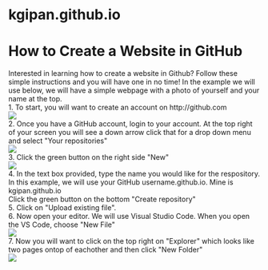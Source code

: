 # kgipan.github.io
<h1> How to Create a Website in GitHub</h1>
Interested in learning how to create a website in Github? Follow these simple instructions and you will have one in no time! In the example we will use below, we will have a simple webpage with a photo of yourself and your name at the top.<br> 
1. To start, you will want to create an account on http://github.com<br>
<img src="https://user-images.githubusercontent.com/89999452/132095372-bdb8da69-0394-4006-8d39-a00feef8709c.png"/><br>
2. Once you have a GitHub account, login to your account. At the top right of your screen you will see a down arrow click that for a drop down menu and select "Your repositories"<br>
<img src="https://user-images.githubusercontent.com/89999452/132095803-5cca76b7-c3d5-4a09-9497-e904638232ca.png"/><br>
3. Click the green button on the right side "New"<br>
<img src="https://user-images.githubusercontent.com/89999452/132095996-afdb42ac-6ad0-408c-878b-fb9d88afa6d5.png"/><br>
4. In the text box provided, type the name you would like for the respository. In this example, we will use your GitHub username.github.io. Mine is kgipan.github.io<br>
Click the green button on the bottom "Create repository"<br>
5. Click on "Upload existing file".<br> 
6. Now open your editor. We will use Visual Studio Code. When you open the VS Code, choose "New File"<br>
<img src="https://user-images.githubusercontent.com/89999452/132096414-d49be3df-a6d7-4dfc-88b5-c32005c89144.png"/><br>
7. Now you will want to click on the top right on "Explorer" which looks like two pages ontop of eachother and then click "New Folder"<br>
<img src="https://user-images.githubusercontent.com/89999452/132096628-e181eabf-76fe-4fbc-be46-4256542b0470.png"/><br>


